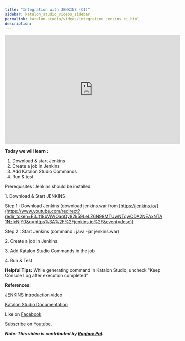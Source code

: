 ```yaml
---
title: "Integration with JENKINS (CI)"
sidebar: katalon_studio_videos_sidebar
permalink: katalon-studio/videos/integration_jenkins_ci.html
description: 
---
```

<iframe src="https://www.youtube.com/embed/bk-brXSCcDw?autoplay=1" width="560" height="349" frameborder="0" allowfullscreen="allowfullscreen">&nbsp;</iframe>

**Today we will learn :**

1.  Download & start Jenkins
2.  Create a job in Jenkins
3.  Add Katalon Studio Commands
4.  Run & test

Prerequisites :Jenkins should be installed

1\. Download & Start JENKINS

Step 1 : Download Jenkins (download jenkins.war from [https://jenkins.io/](https://www.youtube.com/redirect?redir_token=E3Jt18bVjWOaqQy82k59LeLZ6N98MTUwNTgwODA2NEAxNTA1NzIxNjY0&q=https%3A%2F%2Fjenkins.io%2F&event=desc))

Step 2 : Start Jenkins (command : java -jar jenkins.war)

2\. Create a job in Jenkins

3\. Add Katalon Studio Commands in the job

4\. Run & Test

**Helpful Tips:** While generating command in Katalon Studio, uncheck "Keep Console Log after execution completed"

**References:**

[JENKINS introduction video](https://youtu.be/89yWXXIOisk?list=PLhW3qG5bs-L_ZCOA4zNPSoGbnVQ-rp_dG)

[Katalon Studio Documentation](/x/qgTR)

Like on [Facebook](https://www.facebook.com/automationstepbystep/) 

Subscribe on [Youtube](https://www.youtube.com/channel/UCTt7pyY-o0eltq14glaG5dg).

**_Note: This video is contributed by [Raghav Pal](https://www.youtube.com/channel/UCTt7pyY-o0eltq14glaG5dg)._**